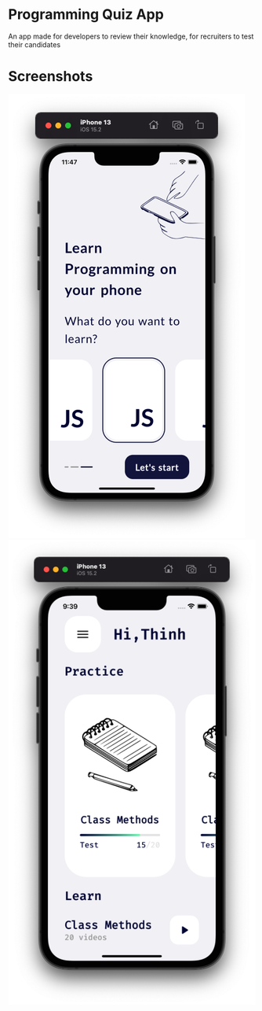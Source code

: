 # Programming Quiz App

An app made for developers to review their knowledge, for recruiters to test their candidates


# Screenshots

<img src="screenshots/welcome_screen.png">

<img src="screenshots/home_screen.png">